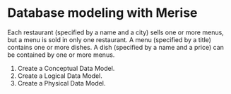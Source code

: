 # Database modeling with Merise

Each restaurant (specified by a name and a city) sells one or more menus, but a menu is sold in only one restaurant.
A menu (specified by a title) contains one or more dishes.
A dish (specified by a name and a price) can be contained by one or more menus.

1. Create a Conceptual Data Model.
2. Create a Logical Data Model.
3. Create a Physical Data Model.